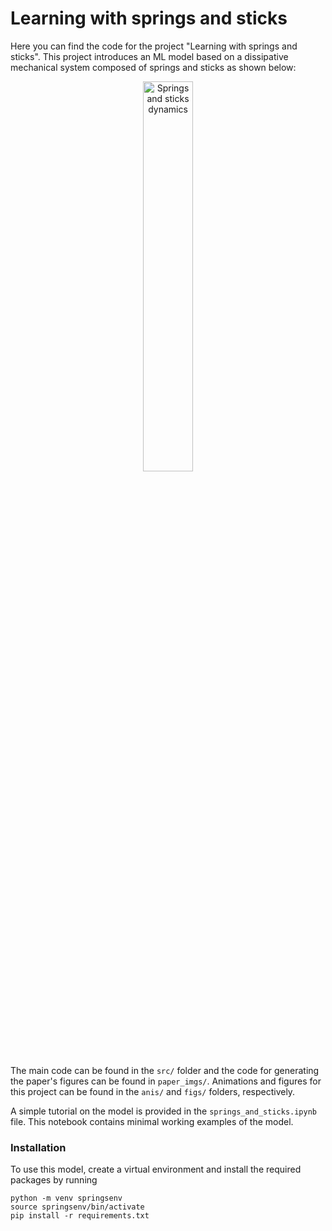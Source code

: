 # Learning with springs and sticks 

Here you can find the code for the project "Learning with springs and sticks". This project introduces an ML model based on a dissipative mechanical system composed of springs and sticks as shown below:

<p style="text-align:center;">
<img src="anis/animation_paraboloid.gif" alt="Springs and sticks dynamics" width="40%">
</p>

The main code can be found in the `src/` folder and the code for generating the paper's figures can be found in `paper_imgs/`. Animations and figures for this project can be found in the `anis/` and `figs/` folders, respectively.

A simple tutorial on the model is provided in the `springs_and_sticks.ipynb` file. This notebook contains minimal working examples of the model.

### Installation

To use this model, create a virtual environment and install the required packages by running
```
python -m venv springsenv
source springsenv/bin/activate
pip install -r requirements.txt
```






